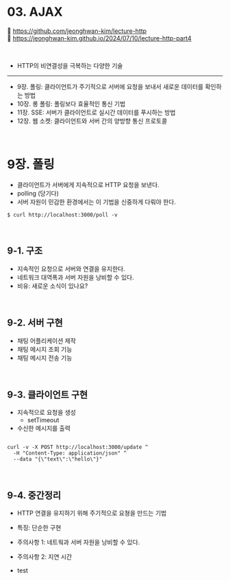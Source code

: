 # 03. AJAX

🔗 https://github.com/jeonghwan-kim/lecture-http  
🔗 https://jeonghwan-kim.github.io/2024/07/10/lecture-http-part4

<br>

- HTTP의 비연결성을 극복하는 다양한 기술

<hr>

- 9장. 폴링: 클라이언트가 주기적으로 서버에 요청을 보내서 새로운 데이터를 확인하는 방법
- 10장. 롱 폴링: 폴링보다 효율적인 통신 기법
- 11장. SSE: 서버가 클라이언트로 실시간 데이터를 푸시하는 방법
- 12장. 웹 소켓: 클라이언트와 서버 간의 양방향 통신 프로토콜

<br>

# 9장. 폴링

- 클라이언트가 서버에게 지속적으로 HTTP 요청을 보낸다.
- polling (당기다)
- 서버 자원이 민감한 환경에서는 이 기법을 신중하게 다뤄야 한다.

```shell
$ curl http://localhost:3000/poll -v
```

<br>

## 9-1. 구조

- 지속적인 요청으로 서버와 연결을 유지한다.
- 네트워크 대역폭과 서버 자원을 낭비할 수 있다.
- 비유: 새로운 소식이 있나요?

<br>

## 9-2. 서버 구현

- 채팅 어플리케이션 제작
- 채팅 메시지 조회 기능
- 채팅 메시지 전송 기능

<br>

## 9-3. 클라이언트 구현

- 지속적으로 요청을 생성
  - setTimeout
- 수신한 메시지를 출력

```shell

curl -v -X POST http://localhost:3000/update ^
  -H "Content-Type: application/json" ^
  --data "{\"text\":\"hello\"}"

```

<br>

## 9-4. 중간정리

- HTTP 연결을 유지하기 위해 주기적으로 요쳥을 만드는 기법
- 특징: 단순한 구현
- 주의사항 1: 네트웍과 서버 자원을 낭비할 수 있다.
- 주의사항 2: 지연 시간

- test
